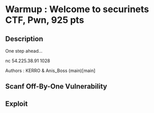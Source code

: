 # Warmup : Welcome to securinets CTF, Pwn, 925 pts

## Description 
One step ahead...

nc 54.225.38.91 1028

Authors : KERRO & Anis_Boss
(main)[main] 

## Scanf Off-By-One Vulnerability 


## Exploit 


